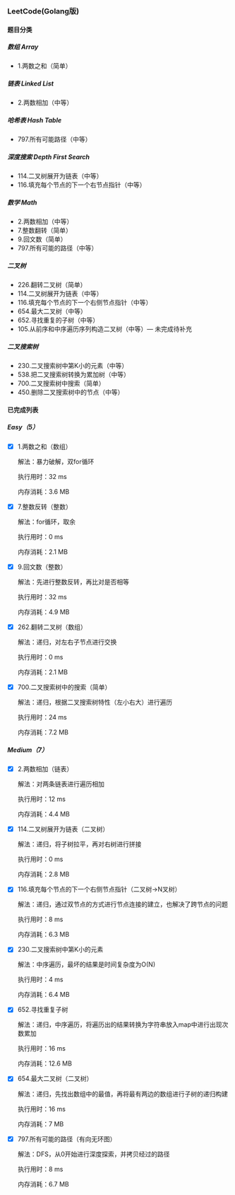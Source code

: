 ### LeetCode(Golang版)

#### 题目分类

##### 数组 Array

- 1.两数之和（简单）

##### 链表 Linked List

- 2.两数相加（中等）

##### 哈希表 Hash Table

- 797.所有可能路径（中等）

##### 深度搜索 Depth First Search

- 114.二叉树展开为链表（中等）
- 116.填充每个节点的下一个右节点指针（中等）

##### 数学 Math

- 2.两数相加（中等）
- 7.整数翻转（简单）
- 9.回文数（简单）
- 797.所有可能的路径（中等）

##### 二叉树

- 226.翻转二叉树（简单）
- 114.二叉树展开为链表（中等）
- 116.填充每个节点的下一个右侧节点指针（中等）
- 654.最大二叉树（中等）
- 652.寻找重复的子树（中等）
- 105.从前序和中序遍历序列构造二叉树（中等）— 未完成待补充

##### 二叉搜索树

- 230.二叉搜索树中第K小的元素（中等）
- 538.把二叉搜索树转换为累加树（中等）
- 700.二叉搜索树中搜索（简单）
- 450.删除二叉搜索树中的节点（中等）

#### 已完成列表

##### Easy（5）

- [x] 1.两数之和（数组）

  解法：暴力破解，双for循环

  执行用时：32 ms

  内存消耗：3.6 MB

- [x] 7.整数反转（整数）

  解法：for循环，取余

  执行用时：0 ms

  内存消耗：2.1 MB

- [x] 9.回文数（整数）

  解法：先进行整数反转，再比对是否相等

  执行用时：32 ms

  内存消耗：4.9 MB

- [x] 262.翻转二叉树（数组）

  解法：递归，对左右子节点进行交换

  执行用时：0 ms

  内存消耗：2.1 MB
  
- [x] 700.二叉搜索树中的搜索（简单）

  解法：递归，根据二叉搜索树特性（左小右大）进行遍历

  执行用时：24 ms

  内存消耗：7.2 MB

##### Medium（7）

- [x] 2.两数相加（链表）

  解法：对两条链表进行遍历相加

  执行用时：12 ms

  内存消耗：4.4 MB

- [x] 114.二叉树展开为链表（二叉树）

  解法：递归，将子树拉平，再对右树进行拼接

  执行用时：0 ms

  内存消耗：2.8 MB

- [x] 116.填充每个节点的下一个右侧节点指针（二叉树->N叉树）

  解法：递归，通过双节点的方式进行节点连接的建立，也解决了跨节点的问题

  执行用时：8 ms

  内存消耗：6.3 MB

- [x] 230.二叉搜索树中第K小的元素

  解法：中序遍历，最坏的结果是时间复杂度为O(N)

  执行用时：4 ms

  内存消耗：6.4 MB

- [x] 652.寻找重复子树

  解法：递归，中序遍历，将遍历出的结果转换为字符串放入map中进行出现次数累加

  执行用时：16 ms

  内存消耗：12.6 MB

- [x] 654.最大二叉树（二叉树）

  解法：递归，先找出数组中的最值，再将最有两边的数组进行子树的递归构建

  执行用时：16 ms

  内存消耗：7 MB

- [x] 797.所有可能的路径（有向无环图）

  解法：DFS，从0开始进行深度探索，并拷贝经过的路径

  执行用时：8 ms

  内存消耗：6.7 MB

